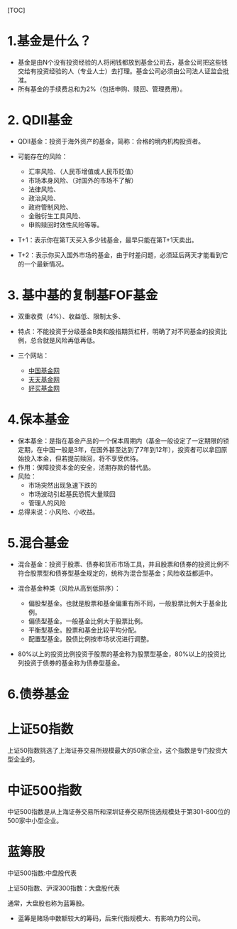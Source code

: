 [TOC]

# 1.基金是什么？

- 基金是由N个没有投资经验的人将闲钱都放到基金公司去，基金公司把这些钱交给有投资经验的人（专业人士）去打理。基金公司必须由公司法人证监会批准。
- 所有基金的手续费总和为2%（包括申购、赎回、管理费用）。

# 2. QDII基金

- QDII基金：投资于海外资产的基金，简称：合格的境内机构投资者。

- 可能存在的风险：
  - 汇率风险、（人民币增值或人民币贬值）
  - 市场本身风险、（对国外的市场不了解）
  - 法律风险、
  - 政治风险、
  - 政府管制风险、
  - 金融衍生工具风险、
  - 申购赎回时效性风险等等。
- T+1：表示你在第T天买入多少钱基金，最早只能在第T+1天卖出。
- T+2：表示你买入国外市场的基金，由于时差问题，必须延后两天才能看到它的一个最新情况。

# 3. 基中基的复制基FOF基金

- 双重收费（4%）、收益低、限制太多、
- 特点：不能投资于分级基金B类和股指期货杠杆，明确了对不同基金的投资比例，总合就是风险再低再低。

- 三个网站：
  - [中国基金网](http://www.chinafund.cn/)
  - [天天基金网](https://fund.eastmoney.com/)
  - [好买基金网](https://www.howbuy.com/)

# 4.保本基金

- 保本基金：是指在基金产品的一个保本周期内（基金一般设定了一定期限的锁定期，在中国一般是3年，在国外甚至达到了7年到12年），投资者可以拿回原始投入本金，但若提前赎回，将不享受优待。
- 作用：保障投资本金的安全，活期存款的替代品。
- 风险：
  - 市场突然出现急速下跌的
  - 市场波动引起基民恐慌大量赎回
  - 管理人的风险
- 总得来说：小风险、小收益。

# 5.混合基金

- 混合基金：投资于股票、债券和货币市场工具，并且股票和债券的投资比例不符合股票型和债券型基金规定的，统称为混合型基金；风险收益都适中。
- 混合基金种类（风险从高到低排序）：
  - 偏股型基金。也就是股票和基金偏重有所不同，一般股票比例大于基金比例。
  - 偏债型基金。一般基金比例大于股票比例。
  - 平衡型基金。股票和基金比较平均分配。
  - 配置型基金。股债比例按市场状况进行调整。

- 80%以上的投资比例投资于股票的基金称为股票型基金，80%以上的投资比列投资于债券的基金称为债券型基金。

# 6.债券基金

# 上证50指数

上证50指数挑选了上海证券交易所规模最大的50家企业，这个指数是专门投资大型企业的。

# 中证500指数

中证500指数是从上海证券交易所和深圳证券交易所挑选规模处于第301-800位的500家中小型企业。

# 蓝筹股

中证500指数:中盘股代表

上证50指数、沪深300指数：大盘股代表

通常，大盘股也称为蓝筹股。

- 蓝筹是赌场中数额较大的筹码，后来代指规模大、有影响力的公司。
